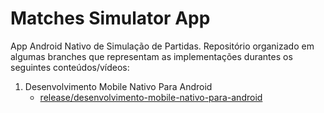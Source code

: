 # Matches Simulator App

App Android Nativo de Simulação de Partidas. Repositório organizado em algumas branches que representam as implementações durantes os seguintes conteúdos/vídeos:

1. Desenvolvimento Mobile Nativo Para Android
    - [release/desenvolvimento-mobile-nativo-para-android](https://github.com/Drlazinho/matches-simulator-app/tree/release/desenvolvimento-mobile-nativo-para-android)

